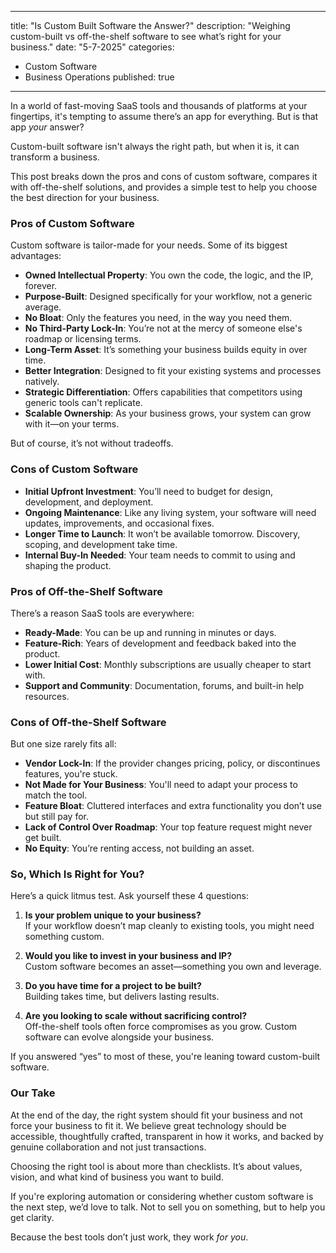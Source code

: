 
---
title: "Is Custom Built Software the Answer?"
description: "Weighing custom-built vs off-the-shelf software to see what’s right for your business."
date: "5-7-2025"
categories:
  - Custom Software
  - Business Operations
published: true
---

In a world of fast-moving SaaS tools and thousands of platforms at your fingertips, it's tempting to assume there’s an app for everything. But is that app *your* answer?

Custom-built software isn't always the right path, but when it is, it can transform a business.

This post breaks down the pros and cons of custom software, compares it with off-the-shelf solutions, and provides a simple test to help you choose the best direction for your business.

### Pros of Custom Software

Custom software is tailor-made for your needs. Some of its biggest advantages:

- **Owned Intellectual Property**: You own the code, the logic, and the IP, forever.
- **Purpose-Built**: Designed specifically for your workflow, not a generic average.
- **No Bloat**: Only the features you need, in the way you need them.
- **No Third-Party Lock-In**: You’re not at the mercy of someone else's roadmap or licensing terms.
- **Long-Term Asset**: It’s something your business builds equity in over time.
- **Better Integration**: Designed to fit your existing systems and processes natively.
- **Strategic Differentiation**: Offers capabilities that competitors using generic tools can't replicate.
- **Scalable Ownership**: As your business grows, your system can grow with it—on your terms.

But of course, it’s not without tradeoffs.

### Cons of Custom Software

- **Initial Upfront Investment**: You’ll need to budget for design, development, and deployment.
- **Ongoing Maintenance**: Like any living system, your software will need updates, improvements, and occasional fixes.
- **Longer Time to Launch**: It won’t be available tomorrow. Discovery, scoping, and development take time.
- **Internal Buy-In Needed**: Your team needs to commit to using and shaping the product.

### Pros of Off-the-Shelf Software

There’s a reason SaaS tools are everywhere:

- **Ready-Made**: You can be up and running in minutes or days.
- **Feature-Rich**: Years of development and feedback baked into the product.
- **Lower Initial Cost**: Monthly subscriptions are usually cheaper to start with.
- **Support and Community**: Documentation, forums, and built-in help resources.

### Cons of Off-the-Shelf Software

But one size rarely fits all:

- **Vendor Lock-In**: If the provider changes pricing, policy, or discontinues features, you're stuck.
- **Not Made for Your Business**: You'll need to adapt your process to match the tool.
- **Feature Bloat**: Cluttered interfaces and extra functionality you don’t use but still pay for.
- **Lack of Control Over Roadmap**: Your top feature request might never get built.
- **No Equity**: You’re renting access, not building an asset.

### So, Which Is Right for You?

Here’s a quick litmus test. Ask yourself these 4 questions:

1. **Is your problem unique to your business?**  
   If your workflow doesn’t map cleanly to existing tools, you might need something custom.

2. **Would you like to invest in your business and IP?**  
   Custom software becomes an asset—something you own and leverage.

3. **Do you have time for a project to be built?**  
   Building takes time, but delivers lasting results.

4. **Are you looking to scale without sacrificing control?**  
   Off-the-shelf tools often force compromises as you grow. Custom software can evolve alongside your business.

If you answered “yes” to most of these, you're leaning toward custom-built software.

### Our Take

At the end of the day, the right system should fit your business and not force your business to fit it. We believe great technology should be accessible, thoughtfully crafted, transparent in how it works, and backed by genuine collaboration and not just transactions.

Choosing the right tool is about more than checklists. It’s about values, vision, and what kind of business you want to build.

If you're exploring automation or considering whether custom software is the next step, we’d love to talk. Not to sell you on something, but to help you get clarity.

Because the best tools don’t just work, they work *for you*.
